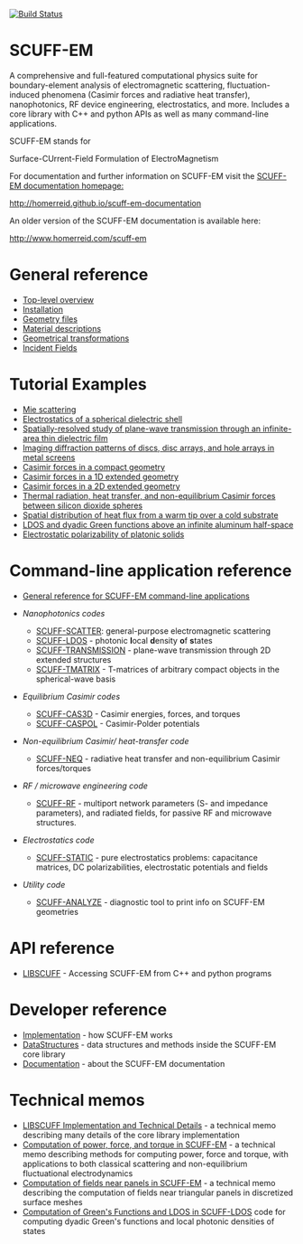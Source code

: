 [![Build Status](https://travis-ci.org/HomerReid/scuff-em.svg?branch=master)](https://travis-ci.org/HomerReid/scuff-em)

SCUFF-EM
========

A comprehensive and full-featured computational physics suite for 
boundary-element analysis of electromagnetic scattering, 
fluctuation-induced phenomena (Casimir forces and radiative 
heat transfer), nanophotonics, RF device engineering, 
electrostatics, and more. Includes a core library with C++ and 
python APIs as well as many command-line applications.

SCUFF-EM stands for

 Surface-CUrrent-Field Formulation of ElectroMagnetism

For documentation and further information on SCUFF-EM visit the 
[SCUFF-EM documentation homepage:](http://homerreid.github.io/scuff-em-documentation)

http://homerreid.github.io/scuff-em-documentation

An older version of the SCUFF-EM documentation is available here:

http://www.homerreid.com/scuff-em

# General reference

* [Top-level overview][TopLevel]
* [Installation][Installing]
* [Geometry files][Geometries]
* [Material descriptions][Materials]
* [Geometrical transformations][Transformations]
* [Incident Fields][IncidentFields]

# Tutorial Examples

* [Mie scattering][MieScattering]
* [Electrostatics of a spherical dielectric shell][DielectricShell]
* [Spatially-resolved study of plane-wave transmission through an infinite-area thin dielectric film][ThinFilm]
* [Imaging diffraction patterns of discs, disc arrays, and hole arrays in metal screens][DiffractionPatterns]
* [Casimir forces in a compact geometry][CubeTorus]
* [Casimir forces in a 1D extended geometry][SiliconBeams]
* [Casimir forces in a 2D extended geometry][SiliconSlabs]
* [Thermal radiation, heat transfer, and non-equilibrium Casimir forces between silicon dioxide spheres][Spheres]
* [Spatial distribution of heat flux from a warm tip over a cold substrate][TipSubstrate]
* [LDOS and dyadic Green functions above an infinite aluminum half-space][HalfSpaceLDOS]
* [Electrostatic polarizability of platonic solids][PlatonicSolids]

# Command-line application reference

+ [General reference for SCUFF-EM command-line applications][GeneralReference]

+ *Nanophotonics codes*

    + [SCUFF-SCATTER][scuff-scatter]: general-purpose electromagnetic scattering
    + [SCUFF-LDOS][scuff-ldos]                  - photonic **l**ocal **d**ensity **o**f **s**tates
    + [SCUFF-TRANSMISSION][scuff-transmission]  - plane-wave transmission through 2D extended structures
    + [SCUFF-TMATRIX][scuff-tmatrix]            - T-matrices of arbitrary compact objects in the spherical-wave basis  

+ *Equilibrium Casimir codes*
    + [SCUFF-CAS3D][scuff-cas3D]   - Casimir energies, forces, and torques
    + [SCUFF-CASPOL][scuff-caspol] - Casimir-Polder potentials
       
+ *Non-equilibrium Casimir/ heat-transfer code*
    + [SCUFF-NEQ][scuff-neq]       - radiative heat transfer and non-equilibrium Casimir forces/torques
  
+ *RF / microwave engineering code*
    + [SCUFF-RF][scuff-RF]         - multiport network parameters
                                     (S- and impedance parameters),
                                     and radiated fields, for passive RF
                                     and microwave structures.

+ *Electrostatics code*

    + [SCUFF-STATIC][scuff-static] - pure electrostatics problems:
                                     capacitance matrices, DC polarizabilities,
                                     electrostatic potentials and fields

+ *Utility code*
    + [SCUFF-ANALYZE][scuff-analyze] - diagnostic tool to print info on SCUFF-EM geometries

# API reference

* [LIBSCUFF][libscuff] - Accessing SCUFF-EM from C++ and python programs

# Developer reference

* [Implementation][Implementation] - how SCUFF-EM works
* [DataStructures][DataStructures] - data structures and methods inside the SCUFF-EM core library
* [Documentation][Documentation]   - about the SCUFF-EM documentation

# Technical memos

* [LIBSCUFF Implementation and Technical Details][LSInnardsMemo] - a technical memo describing many details of the core library implementation
* [Computation of power, force, and torque in SCUFF-EM][PFTMemo] - a technical memo describing methods for computing power, force and torque, with applications to both classical scattering and non-equilibrium fluctuational electrodynamics
* [Computation of fields near panels in SCUFF-EM][NearFieldsMemo] - a technical memo describing the computation of fields near triangular panels in discretized surface meshes
* [Computation of Green's Functions and LDOS in SCUFF-LDOS][LDOSMemo] code for computing dyadic Green's functions and local photonic densities of states 


[TopLevel]:                http://homerreid.github.io/scuff-em-documentation/reference/TopLevel
[Installing]:              http://homerreid.github.io/scuff-em-documentation/reference/Installing
[Geometries]:              http://homerreid.github.io/scuff-em-documentation/reference/Geometries
[Materials]:               http://homerreid.github.io/scuff-em-documentation/reference/Materials
[Transformations]:         http://homerreid.github.io/scuff-em-documentation/reference/Transformations
[IncidentFields]:          http://homerreid.github.io/scuff-em-documentation/reference/IncidentFields
[MieScattering]:           http://homerreid.github.io/scuff-em-documentation/examples/MieScattering/MieScattering
[DielectricShell]:         http://homerreid.github.io/scuff-em-documentation/examples/DielectricShell/DielectricShell
[ThinFilm]:                http://homerreid.github.io/scuff-em-documentation/examples/ThinFilm/ThinFilm
[DiffractionPatterns]:     http://homerreid.github.io/scuff-em-documentation/examples/DiffractionPatterns/DiffractionPatterns
[CubeTorus]:               http://homerreid.github.io/scuff-em-documentation/examples/CubeTorus
[SiliconBeams]:            http://homerreid.github.io/scuff-em-documentation/examples/SiliconBeams/SiliconBeams
[SiliconSlabs]:            http://homerreid.github.io/scuff-em-documentation/examples/SiliconSlabs/SiliconSlabs
[Spheres]:                 http://homerreid.github.io/scuff-em-documentation/examples/SiO2Spheres/SiO/Spheres
[TipSubstrate]:            http://homerreid.github.io/scuff-em-documentation/examples/TipSubstrate/TipSubstrate
[HalfSpaceLDOS]:           http://homerreid.github.io/scuff-em-documentation/examples/HalfSpaceLDOS/HalfSpaceLDOS
[PlatonicSolids]:          http://homerreid.github.io/scuff-em-documentation/examples/PlatonicSolids/PlatonicSolids
[scuffEMLogo]:             http://homerreid.github.io/scuff-em-documentation/img/scuffEMLogo.png
[GeneralReference]:        http://homerreid.github.io/scuff-em-documentation/applications/GeneralReference
[scuff-scatter]:           http://homerreid.github.io/scuff-em-documentation/applications/scuff-scatter/scuff-scatter
[scuff-ldos]:              http://homerreid.github.io/scuff-em-documentation/applications/scuff-ldos/scuff-ldos
[scuff-transmission]:      http://homerreid.github.io/scuff-em-documentation/applications/scuff-transmission/scuff-transmission
[scuff-tmatrix]:           http://homerreid.github.io/scuff-em-documentation/applications/scuff-tmatrix/scuff-tmatrix
[scuff-cas3D]:             http://homerreid.github.io/scuff-em-documentation/applications/scuff-cas3D/scuff-cas3D
[scuff-caspol]:            http://homerreid.github.io/scuff-em-documentation/applications/scuff-caspol/scuff-caspol
[scuff-neq]:               http://homerreid.github.io/scuff-em-documentation/applications/scuff-neq/scuff-neq
[scuff-RF]:                http://homerreid.github.io/scuff-em-documentation/applications/scuff-RF/scuff-RF
[scuff-static]:            http://homerreid.github.io/scuff-em-documentation/applications/scuff-static/scuff-static
[scuff-analyze]:           http://homerreid.github.io/scuff-em-documentation/applications/scuff-analyze/scuff-analyze
[libscuff]:                http://homerreid.github.io/scuff-em-documentation/API/libscuff
[Implementation]:          http://homerreid.github.io/scuff-em-documentation/forDevelopers/Implementation
[DataStructures]:          http://homerreid.github.io/scuff-em-documentation/forDevelopers/DataStructures
[Documentation]:           http://homerreid.github.io/scuff-em-documentation/forDevelopers/Documentation
[LSInnardsMemo]:           http://homerreid.github.io/scuff-em-documentation/tex/lsInnards.pdf
[PFTMemo]:                 http://homerreid.github.io/scuff-em-documentation/tex/PFT.pdf
[NearFieldsMemo]:          http://homerreid.github.io/scuff-em-documentation/tex/NearFields.pdf
[LDOSMemo]:                http://homerreid.github.io/scuff-em-documentation/tex/scuff-ldos.pdf
